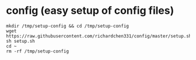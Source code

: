 config (easy setup of config files)
======

```
mkdir /tmp/setup-config && cd /tmp/setup-config
wget https://raw.githubusercontent.com/richardchen331/config/master/setup.sh
sh setup.sh
cd ~
rm -rf /tmp/setup-config
```
